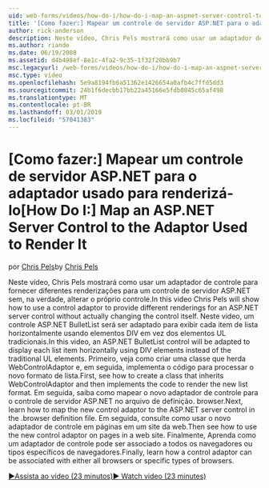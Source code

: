```yaml
---
uid: web-forms/videos/how-do-i/how-do-i-map-an-aspnet-server-control-to-the-adaptor-used-to-render-it
title: '[Como fazer:] Mapear um controle de servidor ASP.NET para o adaptador usado para renderizá-lo | Microsoft Docs'
author: rick-anderson
description: Neste vídeo, Chris Pels mostrará como usar um adaptador de controle para fornecer diferentes renderizações para um controle de servidor ASP.NET sem, na verdade, alterar o c...
ms.author: riande
ms.date: 06/19/2008
ms.assetid: d4b498ef-8e1c-4fa2-9c35-1f32f20bb9b7
msc.legacyurl: /web-forms/videos/how-do-i/how-do-i-map-an-aspnet-server-control-to-the-adaptor-used-to-render-it
msc.type: video
ms.openlocfilehash: 5e9a8194fb6a51362e1426654a0afb4c7ffd5dd3
ms.sourcegitcommit: 24b1f6decbb17bb22a45166e5fdb0845c65af498
ms.translationtype: MT
ms.contentlocale: pt-BR
ms.lasthandoff: 03/01/2019
ms.locfileid: "57041383"
---
```

<a name="how-do-i-map-an-aspnet-server-control-to-the-adaptor-used-to-render-it"></a><span data-ttu-id="0376e-103">[Como fazer:] Mapear um controle de servidor ASP.NET para o adaptador usado para renderizá-lo</span><span class="sxs-lookup"><span data-stu-id="0376e-103">[How Do I:] Map an ASP.NET Server Control to the Adaptor Used to Render It</span></span>
====================
<span data-ttu-id="0376e-104">por [Chris Pels](https://twitter.com/chrispels)</span><span class="sxs-lookup"><span data-stu-id="0376e-104">by [Chris Pels](https://twitter.com/chrispels)</span></span>

<span data-ttu-id="0376e-105">Neste vídeo, Chris Pels mostrará como usar um adaptador de controle para fornecer diferentes renderizações para um controle de servidor ASP.NET sem, na verdade, alterar o próprio controle.</span><span class="sxs-lookup"><span data-stu-id="0376e-105">In this video Chris Pels will show how to use a control adaptor to provide different renderings for an ASP.NET server control without actually changing the control itself.</span></span> <span data-ttu-id="0376e-106">Neste vídeo, um controle ASP.NET BulletList será ser adaptado para exibir cada item de lista horizontalmente usando elementos DIV em vez dos elementos UL tradicionais.</span><span class="sxs-lookup"><span data-stu-id="0376e-106">In this video, an ASP.NET BulletList control will be adapted to display each list item horizontally using DIV elements instead of the traditional UL elements.</span></span> <span data-ttu-id="0376e-107">Primeiro, veja como criar uma classe que herda WebControlAdaptor e, em seguida, implementa o código para processar o novo formato de lista.</span><span class="sxs-lookup"><span data-stu-id="0376e-107">First, see how to create a class that inherits WebControlAdaptor and then implements the code to render the new list format.</span></span> <span data-ttu-id="0376e-108">Em seguida, saiba como mapear o novo adaptador de controle para o controle de servidor ASP.NET no arquivo de definição. browser.</span><span class="sxs-lookup"><span data-stu-id="0376e-108">Next, learn how to map the new control adaptor to the ASP.NET server control in the .browser definition file.</span></span> <span data-ttu-id="0376e-109">Em seguida, consulte como usar o novo adaptador de controle em páginas em um site da web.</span><span class="sxs-lookup"><span data-stu-id="0376e-109">Then see how to use the new control adaptor on pages in a web site.</span></span> <span data-ttu-id="0376e-110">Finalmente, Aprenda como um adaptador de controle pode ser associado a todos os navegadores ou tipos específicos de navegadores.</span><span class="sxs-lookup"><span data-stu-id="0376e-110">Finally, learn how a control adaptor can be associated with either all browsers or specific types of browsers.</span></span>

[<span data-ttu-id="0376e-111">&#9654;Assista ao vídeo (23 minutos)</span><span class="sxs-lookup"><span data-stu-id="0376e-111">&#9654; Watch video (23 minutes)</span></span>](https://channel9.msdn.com/Blogs/ASP-NET-Site-Videos/how-do-i-map-an-aspnet-server-control-to-the-adaptor-used-to-render-it)
